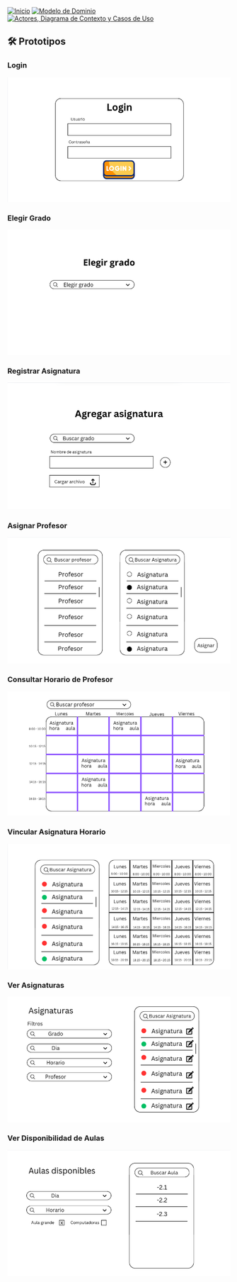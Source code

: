 [![Inicio](https://img.shields.io/badge/Inicio-blue?style=for-the-badge)](https://github.com/srgiom/24-25-IdSw1-SDR/tree/main)
[![Modelo de Dominio](https://img.shields.io/badge/Modelo%20de%20Dominio-blue?style=for-the-badge)](https://github.com/srgiom/24-25-IdSw1-SDR/tree/main/modeloDelDominio)
[![Actores, Diagrama de Contexto y Casos de Uso](https://img.shields.io/badge/Casos%20de%20Uso-blue?style=for-the-badge)](https://github.com/srgiom/24-25-IdSw1-SDR/tree/main/casosDeUso)

## 🛠️ Prototipos

### Login
![Login](/prototipos/imagenes/Login.png)

### Elegir Grado
![Elegir Grado](/prototipos/imagenes/ElegirGrado.png)

### Registrar Asignatura
![Registrar Asignatura](/prototipos/imagenes/RegistrarAsignatura.png)

### Asignar Profesor
![Asignar Profesor](/prototipos/imagenes/AsignarProfesor.png)

### Consultar Horario de Profesor
![Consultar Horario de Profesor](/prototipos/imagenes/ConsultarHorarioProfesor.png)

### Vincular Asignatura Horario
![Vincular Asignatura Horario](/prototipos/imagenes/VincularAsignaturaHorario.png)

### Ver Asignaturas
![Vincular Asignatura Horario](/prototipos/imagenes/VerAsignaturas.png)

### Ver Disponibilidad de Aulas
![Ver Disponibilidad de Aulas](/prototipos/imagenes/VerDisponibilidadDeAulas.png)
